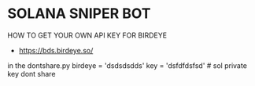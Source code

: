 # SOLANA SNIPER BOT

HOW TO GET YOUR OWN API KEY FOR BIRDEYE
- https://bds.birdeye.so/

in the dontshare.py
birdeye = 'dsdsdsdds'
key = 'dsfdfdsfsd' # sol private key dont share

